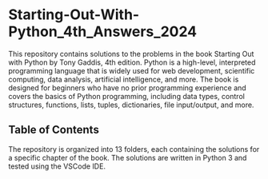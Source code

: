 # Starting-Out-With-Python_4th_Answers_2024


This repository contains solutions to the problems in the book Starting Out with Python by Tony Gaddis, 4th edition. Python is a high-level, interpreted programming language that is widely used for web development, scientific computing, data analysis, artificial intelligence, and more. The book is designed for beginners who have no prior programming experience and covers the basics of Python programming, including data types, control structures, functions, lists, tuples, dictionaries, file input/output, and more.

Table of Contents
-----------------------------------------------------------------------------------------------------------------------------------------------------------------------------------------------------------------------------------
The repository is organized into 13 folders, each containing the solutions for a specific chapter of the book. The solutions are written in Python 3 and tested using the VSCode IDE.
